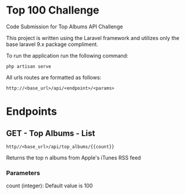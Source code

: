 # Top 100 Challenge
Code Submission for Top Albums API Challenge

This project is written using the Laravel framework and utilizes only the base laravel 9.x package compliment.

To run the application run the following command:
```angular2html
php artisan serve
```

All urls routes are formatted as follows:
```
http://<base_url>/api/<endpoint>/<params>
```
# Endpoints
## GET - Top Albums - List
```
http//<base_url>/api/top_albums/{{count}}
```
Returns the top n albums from Apple's iTunes RSS feed

### Parameters
count (integer): Default value is 100

